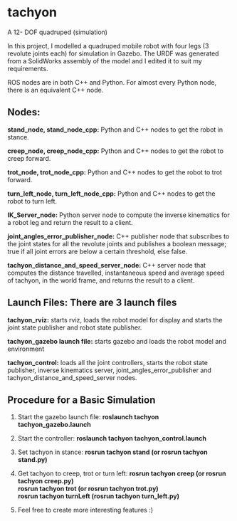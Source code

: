 # tachyon
A 12- DOF quadruped (simulation) 

In this project, I modelled a quadruped mobile robot with four legs (3 revolute joints each) for simulation in Gazebo. The URDF was generated from a SolidWorks
assembly of the model and I edited it to suit my requirements.

ROS nodes are in both C++ and Python. For almost every Python node, there is an equivalent C++ node.

## Nodes:  
**stand_node, stand_node_cpp:** Python and C++ nodes to get the robot in stance.

**creep_node, creep_node_cpp:** Python and C++ nodes to get the robot to creep forward.

**trot_node, trot_node_cpp:** Python and C++ nodes to get the robot to trot forward.

**turn_left_node, turn_left_node_cpp:** Python and C++ nodes to get the robot to turn left.

**IK_Server_node:** Python server node to compute the inverse kinematics for a robot leg and return the result to a client.

**joint_angles_error_publisher_node:** C++ publisher node that subscribes to the joint states for all the revolute joints and publishes a boolean message; 
true if all joint errors are below a certain threshold, else false.

**tachyon_distance_and_speed_server_node:** C++ server node that computes the distance travelled, instantaneous speed and average speed of tachyon, in the world frame,
and returns the result to a client.

## Launch Files: There are 3 launch files  
**tachyon_rviz:** starts rviz, loads the robot model for display and starts the joint state publisher and robot state publisher.

**tachyon_gazebo launch file:** starts gazebo and loads the robot model and environment

**tachyon_control:** loads all the joint controllers, starts the robot state publisher, inverse kinematics server, joint_angles_error_publisher and 
tachyon_distance_and_speed_server nodes.

## Procedure for a Basic Simulation
1. Start the gazebo launch file: **roslaunch tachyon tachyon_gazebo.launch** 
2. Start the controller: **roslaunch tachyon tachyon_control.launch**
3. Set tachyon in stance: **rosrun tachyon stand (or rosrun tachyon stand.py)**
4. Get tachyon to creep, trot or turn left:
**rosrun tachyon creep (or rosrun tachyon creep.py)**  
**rosrun tachyon trot (or rosrun tachyon trot.py)**  
**rosrun tachyon turnLeft (rosrun tachyon turn_left.py)**

5. Feel free to create more interesting features :)




